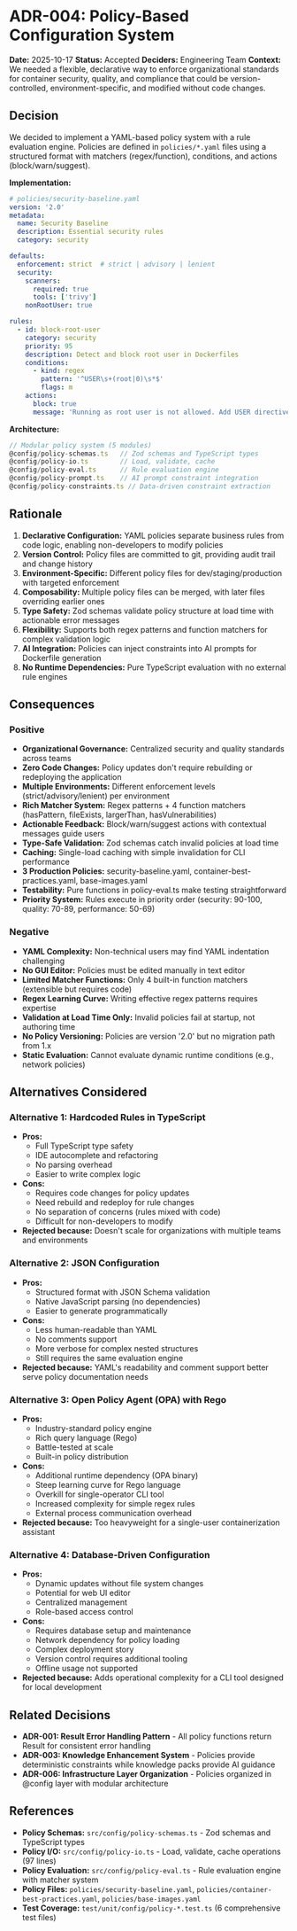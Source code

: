 # ADR-004: Policy-Based Configuration System

**Date:** 2025-10-17
**Status:** Accepted
**Deciders:** Engineering Team
**Context:** We needed a flexible, declarative way to enforce organizational standards for container security, quality, and compliance that could be version-controlled, environment-specific, and modified without code changes.

## Decision

We decided to implement a YAML-based policy system with a rule evaluation engine. Policies are defined in `policies/*.yaml` files using a structured format with matchers (regex/function), conditions, and actions (block/warn/suggest).

**Implementation:**

```yaml
# policies/security-baseline.yaml
version: '2.0'
metadata:
  name: Security Baseline
  description: Essential security rules
  category: security

defaults:
  enforcement: strict  # strict | advisory | lenient
  security:
    scanners:
      required: true
      tools: ['trivy']
    nonRootUser: true

rules:
  - id: block-root-user
    category: security
    priority: 95
    description: Detect and block root user in Dockerfiles
    conditions:
      - kind: regex
        pattern: '^USER\s+(root|0)\s*$'
        flags: m
    actions:
      block: true
      message: 'Running as root user is not allowed. Add USER directive with non-root user.'
```

**Architecture:**

```typescript
// Modular policy system (5 modules)
@config/policy-schemas.ts   // Zod schemas and TypeScript types
@config/policy-io.ts        // Load, validate, cache
@config/policy-eval.ts      // Rule evaluation engine
@config/policy-prompt.ts    // AI prompt constraint integration
@config/policy-constraints.ts // Data-driven constraint extraction
```

## Rationale

1. **Declarative Configuration:** YAML policies separate business rules from code logic, enabling non-developers to modify policies
2. **Version Control:** Policy files are committed to git, providing audit trail and change history
3. **Environment-Specific:** Different policy files for dev/staging/production with targeted enforcement
4. **Composability:** Multiple policy files can be merged, with later files overriding earlier ones
5. **Type Safety:** Zod schemas validate policy structure at load time with actionable error messages
6. **Flexibility:** Supports both regex patterns and function matchers for complex validation logic
7. **AI Integration:** Policies can inject constraints into AI prompts for Dockerfile generation
8. **No Runtime Dependencies:** Pure TypeScript evaluation with no external rule engines

## Consequences

### Positive

- **Organizational Governance:** Centralized security and quality standards across teams
- **Zero Code Changes:** Policy updates don't require rebuilding or redeploying the application
- **Multiple Environments:** Different enforcement levels (strict/advisory/lenient) per environment
- **Rich Matcher System:** Regex patterns + 4 function matchers (hasPattern, fileExists, largerThan, hasVulnerabilities)
- **Actionable Feedback:** Block/warn/suggest actions with contextual messages guide users
- **Type-Safe Validation:** Zod schemas catch invalid policies at load time
- **Caching:** Single-load caching with simple invalidation for CLI performance
- **3 Production Policies:** security-baseline.yaml, container-best-practices.yaml, base-images.yaml
- **Testability:** Pure functions in policy-eval.ts make testing straightforward
- **Priority System:** Rules execute in priority order (security: 90-100, quality: 70-89, performance: 50-69)

### Negative

- **YAML Complexity:** Non-technical users may find YAML indentation challenging
- **No GUI Editor:** Policies must be edited manually in text editor
- **Limited Matcher Functions:** Only 4 built-in function matchers (extensible but requires code)
- **Regex Learning Curve:** Writing effective regex patterns requires expertise
- **Validation at Load Time Only:** Invalid policies fail at startup, not authoring time
- **No Policy Versioning:** Policies are version '2.0' but no migration path from 1.x
- **Static Evaluation:** Cannot evaluate dynamic runtime conditions (e.g., network policies)

## Alternatives Considered

### Alternative 1: Hardcoded Rules in TypeScript

- **Pros:**
  - Full TypeScript type safety
  - IDE autocomplete and refactoring
  - No parsing overhead
  - Easier to write complex logic
- **Cons:**
  - Requires code changes for policy updates
  - Need rebuild and redeploy for rule changes
  - No separation of concerns (rules mixed with code)
  - Difficult for non-developers to modify
- **Rejected because:** Doesn't scale for organizations with multiple teams and environments

### Alternative 2: JSON Configuration

- **Pros:**
  - Structured format with JSON Schema validation
  - Native JavaScript parsing (no dependencies)
  - Easier to generate programmatically
- **Cons:**
  - Less human-readable than YAML
  - No comments support
  - More verbose for complex nested structures
  - Still requires the same evaluation engine
- **Rejected because:** YAML's readability and comment support better serve policy documentation needs

### Alternative 3: Open Policy Agent (OPA) with Rego

- **Pros:**
  - Industry-standard policy engine
  - Rich query language (Rego)
  - Battle-tested at scale
  - Built-in policy distribution
- **Cons:**
  - Additional runtime dependency (OPA binary)
  - Steep learning curve for Rego language
  - Overkill for single-operator CLI tool
  - Increased complexity for simple regex rules
  - External process communication overhead
- **Rejected because:** Too heavyweight for a single-user containerization assistant

### Alternative 4: Database-Driven Configuration

- **Pros:**
  - Dynamic updates without file system changes
  - Potential for web UI editor
  - Centralized management
  - Role-based access control
- **Cons:**
  - Requires database setup and maintenance
  - Network dependency for policy loading
  - Complex deployment story
  - Version control requires additional tooling
  - Offline usage not supported
- **Rejected because:** Adds operational complexity for a CLI tool designed for local development

## Related Decisions

- **ADR-001: Result<T> Error Handling Pattern** - All policy functions return Result<T> for consistent error handling
- **ADR-003: Knowledge Enhancement System** - Policies provide deterministic constraints while knowledge packs provide AI guidance
- **ADR-006: Infrastructure Layer Organization** - Policies organized in @config layer with modular architecture

## References

- **Policy Schemas:** `src/config/policy-schemas.ts` - Zod schemas and TypeScript types
- **Policy I/O:** `src/config/policy-io.ts` - Load, validate, cache operations (97 lines)
- **Policy Evaluation:** `src/config/policy-eval.ts` - Rule evaluation engine with matcher system
- **Policy Files:** `policies/security-baseline.yaml`, `policies/container-best-practices.yaml`, `policies/base-images.yaml`
- **Test Coverage:** `test/unit/config/policy-*.test.ts` (6 comprehensive test files)
